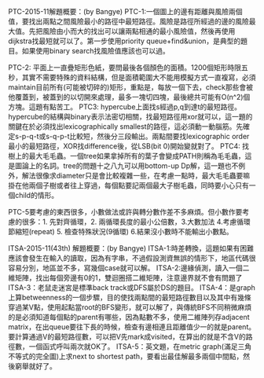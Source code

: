 PTC-2015-11解題概要：(by Bangye)
PTC-1:一個圖上的邊有距離與風險兩個值，要找出兩點之間風險最小的路徑中最短路徑。風險是路徑所經過的邊的風險最大值。先把風險由小而大的找出可以讓兩點相通的最小風險值，然後再使用dijkstra找最短就可以了。第一步使用priority queue+find&union，是典型的題目。如果使用binary search找風險值應該也可以過。

PTC-2: 平面上一直疊矩形色紙，要問最後各個顏色的面積。1200個矩形時限五秒，其實不需要特殊的資料結構，但是面積範圍大不能用模擬方式一直複寫，必須maintain目前所有(可能被切碎的)矩形，重點是，每放一個下去，check那些會被他覆蓋到，被蓋到的以切開來處理，最多一塊切四塊，最後總共可能有O(n^2)個方塊。這題有點苦工。
PTC3: hypercube上面找s經過p,q到達t的最短路徑。hypercube的結構與binary表示法密切相關，找最短路徑用xor就可以，這一題的關鍵在於必須找出lexicographically smallest的路徑，這必須動一動腦筋。先確定s-p-q-t或s-q-p-t比較短，然後分三段輸出。兩點間要找lexicographic order最小的最短路徑，XOR找difference後，從LSB(bit 0)開始變就對了。
PTC4: 找樹上的最大毛毛蟲。一個tree如果拿掉所有的葉子會變成PATH則稱為毛毛蟲，這是圖論上的名詞。tree的問題十之八九可以用bottom-up Dp解，這一題也不例外，解法很像求diameter只是會比較複雜一些，在考慮一點時，最大毛毛蟲要嘛掛在他兩個子樹或者往上穿過，每個點要記兩個最大子樹毛蟲，同時要小心只有一個child的情形。

PTC-5要考慮的東西很多，小數做法或許與轉分數作差不多麻煩。但小數作要考慮的很多：1. 先對齊循環，2. 兩循環長度的最小公倍數，3.大數加法 4.考慮循環節縮短(repeat) 5. 檢查特殊狀況(9循環) 6.結果沒小數時不能輸出小數點。

ITSA-2015-11(43th) 解題概要：(by Bangye)
ITSA-1:時差轉換，這題如果有困難應該會發生在輸入的讀取，因為有字串，不過假設測資無誤的情形下，地區代碼很容易分別，地區並不多，寫幾個case就可以解。
ITSA-2:邊緣偵測，讀入一個二維矩陣，找出每個旁邊有0的1，雙迴圈搭二維矩陣，注意邊界就不會有問題了
ITSA-3：老鼠走迷宮是標準back track或DFS屬於DS的題目。
ITSA-4：是graph上算betweenness的一個步驟，目的使找兩點間的最短路徑數目以及其中有幾條穿過某V點，使用起點當root的BFS變形，就可以解了，與傳統BFS不同稍微麻煩的是必須知道每個點的parent有哪些，因為點數不多，使用二維陣列存adjacent matrix，在出queue要往下長的時候，檢查有邊相連且距離值少一的就是parent。要計算通過V的最短路徑數，可以把V先mark成visited，在算出的就是不含V的路徑數，一個函式呼叫兩次就OK了。
ITSA-5：英文題，在metric graph(滿足三角不等式的完全圖)上求next to shortest path，要看出最佳解最多兩個中間點，然後窮舉就好了。
